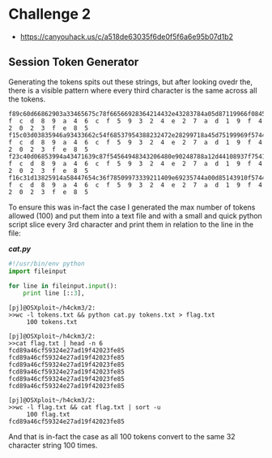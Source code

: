 # Challenge 2
  - https://canyouhack.us/c/a518de63035f6de0f5f6a6e95b07d1b2

## Session Token Generator

Generating the tokens spits out these strings, but after looking ovedr the, there is a visible pattern where every third character is the same across all the tokens.
```
f89c60d66862903a33465675c78f66566928364214432e43283784a05d87119966f08451252006277392f04e34831522
f  c  d  8  9  a  4  6  c  f  5  9  3  2  4  e  2  7  a  d  1  9  f  4  2  0  2  3  f  e  8  5
f15c03d03835946a93433662c54f68537954388232472e28299718a45d75199969f57441211083268357f09e01801551
f  c  d  8  9  a  4  6  c  f  5  9  3  2  4  e  2  7  a  d  1  9  f  4  2  0  2  3  f  e  8  5
f23c40d06853994a43471639c87f54564948343206480e90248788a12d44108937f75419241062297311f98e83872501
f  c  d  8  9  a  4  6  c  f  5  9  3  2  4  e  2  7  a  d  1  9  f  4  2  0  2  3  f  e  8  5
f16c31d13825914a58447654c36f78509973339211409e69235744a00d85143910f57443241070262350f20e45816542
f  c  d  8  9  a  4  6  c  f  5  9  3  2  4  e  2  7  a  d  1  9  f  4  2  0  2  3  f  e  8  5
```

To ensure this was in-fact the case I generated the max number of tokens allowed (100) and put them into a text file and with a small and quick python script slice every 3rd character and print them in relation to the line in the file:

***cat.py***
```python
#!/usr/bin/env python
import fileinput

for line in fileinput.input():
    print line [::3],
```

```
[pj]@OSXploit~/h4ckm3/2:
>>wc -l tokens.txt && python cat.py tokens.txt > flag.txt
     100 tokens.txt

[pj]@OSXploit~/h4ckm3/2:
>>cat flag.txt | head -n 6
fcd89a46cf59324e27ad19f42023fe85
fcd89a46cf59324e27ad19f42023fe85
fcd89a46cf59324e27ad19f42023fe85
fcd89a46cf59324e27ad19f42023fe85
fcd89a46cf59324e27ad19f42023fe85
fcd89a46cf59324e27ad19f42023fe85

[pj]@OSXploit~/h4ckm3/2:
>>wc -l flag.txt && cat flag.txt | sort -u
     100 flag.txt
fcd89a46cf59324e27ad19f42023fe85
```

And that is in-fact the case as all 100 tokens convert to the same 32 character string 100 times. 

